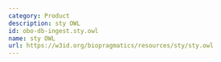 ```yaml
---
category: Product
description: sty OWL
id: obo-db-ingest.sty.owl
name: sty OWL
url: https://w3id.org/biopragmatics/resources/sty/sty.owl
---
```

